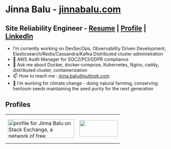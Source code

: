 # Jinna Balu  - [jinnabalu.com](https://jinnabalu.com/)

## Site Reliability Engineer - [Resume](https://jinnabalu.com/resume/) | [Profile](https://jinnabalu.com/) | [LinkedIn](https://www.linkedin.com/in/jinna-balu-20368995/)


-  I’m currently working on DevSecOps, Observability Driven Development, Elasticsearch/Redis/Cassandra/Kafka Distributed cluster administration
- 🌱 AWS Audit Manager for SOC2/PCI/GDPR compliance
- 💬 Ask me about Docker, docker-compose, Kubernetes, Nginx, caddy, distributed cluster, containerization
- 📫 How to reach me : jinna.balu@outlook.com
- 🌱 I’m working for climate change - doing natural farming, conserving heirloom seeds maintaining the seed purity for the next generation




## Profiles
<table>
  <tr>
    <td>
        <a href="https://stackexchange.com/users/5468915"><img src="https://stackexchange.com/users/flair/5468915.png" width="208" height="58" alt="profile for Jinna Balu on Stack Exchange, a network of free, community-driven Q&amp;A sites" title="profile for Jinna Balu on Stack Exchange, a network of free, community-driven Q&amp;A sites"></a>
    </td>
    <td>
      

<a href="https://www.teacheron.com/tutor-profile/48qN?r=48qN" target="_blank" style="display: inline-block;"><img src="https://www.teacheron.com/resources/assets/img/badges/viewMyProfile.png" style="width: 120px !important; height: 52px !important"></a>
    </td>
   
  </tr>
</table>


      



              

